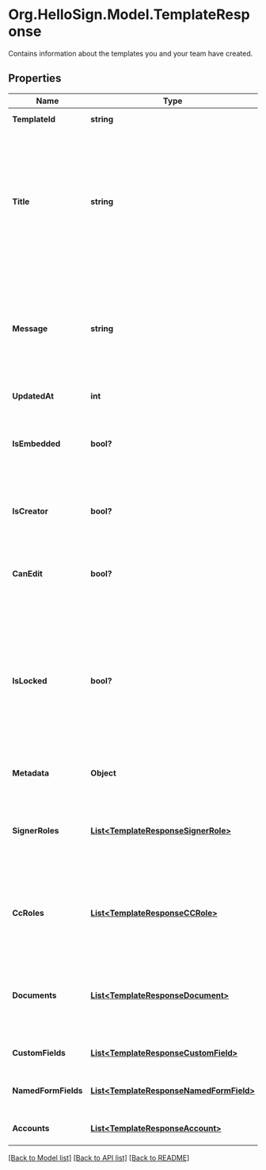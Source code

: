 # Org.HelloSign.Model.TemplateResponse
Contains information about the templates you and your team have created.

## Properties

Name | Type | Description | Notes
------------ | ------------- | ------------- | -------------
**TemplateId** | **string** |  The id of the Template.  | [optional] 
**Title** | **string** |  The title of the Template. This will also be the default subject of the message sent to signers when using this Template to send a SignatureRequest. This can be overridden when sending the SignatureRequest.  | [optional] 
**Message** | **string** |  The default message that will be sent to signers when using this Template to send a SignatureRequest. This can be overridden when sending the SignatureRequest.  | [optional] 
**UpdatedAt** | **int** |  Time the template was last updated.  | [optional] 
**IsEmbedded** | **bool?** |  `true` if this template was created using an embedded flow, `false` if it was created on our website.  | [optional] 
**IsCreator** | **bool?** |  `true` if you are the owner of this template, `false` if it&#39;s been shared with you by a team member.  | [optional] 
**CanEdit** | **bool?** |  Indicates whether edit rights have been granted to you by the owner (always `true` if that&#39;s you).  | [optional] 
**IsLocked** | **bool?** |  Indicates whether the template is locked.  If `true`, then the template was created outside your quota and can only be used in `test_mode`.  If `false`, then the template is within your quota and can be used to create signature requests.  | [optional] 
**Metadata** | **Object** |  The metadata attached to the template.  | [optional] 
**SignerRoles** | [**List&lt;TemplateResponseSignerRole&gt;**](TemplateResponseSignerRole.md) |  An array of the designated signer roles that must be specified when sending a SignatureRequest using this Template.  | [optional] 
**CcRoles** | [**List&lt;TemplateResponseCCRole&gt;**](TemplateResponseCCRole.md) |  An array of the designated CC roles that must be specified when sending a SignatureRequest using this Template.  | [optional] 
**Documents** | [**List&lt;TemplateResponseDocument&gt;**](TemplateResponseDocument.md) |  An array describing each document associated with this Template. Includes form field data for each document.  | [optional] 
**CustomFields** | [**List&lt;TemplateResponseCustomField&gt;**](TemplateResponseCustomField.md) |  An array of Custom Field objects.  | [optional] 
**NamedFormFields** | [**List&lt;TemplateResponseNamedFormField&gt;**](TemplateResponseNamedFormField.md) |  Use &quot;form_fields&quot; under the &quot;documents&quot; array instead.  | [optional] 
**Accounts** | [**List&lt;TemplateResponseAccount&gt;**](TemplateResponseAccount.md) |  An array of the Accounts that can use this Template.  | [optional] 

[[Back to Model list]](../README.md#documentation-for-models) [[Back to API list]](../README.md#documentation-for-api-endpoints) [[Back to README]](../README.md)

